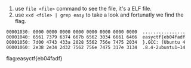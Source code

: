 1. use `file <file>` command to see the file, it's a ELF file.
2. use `xxd <file> | grep easy` to take a look and fortunatly we find the flag.

```
00001030: 0000 0000 0000 0000 0000 0000 0000 0000  ................
00001040: 6561 7379 6374 667b 6562 3034 6661 6466  easyctf{eb04fadf
00001050: 7d00 4743 433a 2028 5562 756e 7475 2034  }.GCC: (Ubuntu 4
00001060: 2e38 2e34 2d32 7562 756e 7475 317e 3134  .8.4-2ubuntu1~14
```

flag:easyctf{eb04fadf}
